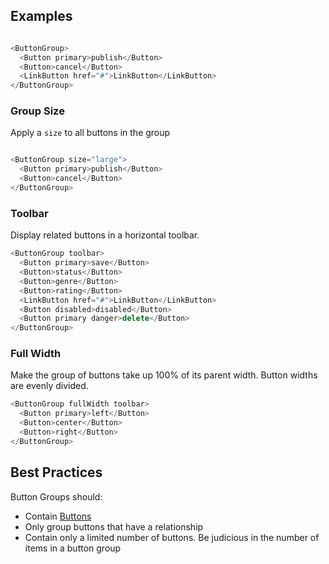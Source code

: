 ## Examples

```js

<ButtonGroup>
  <Button primary>publish</Button>
  <Button>cancel</Button>
  <LinkButton href="#">LinkButton</LinkButton>
</ButtonGroup>
```

### Group Size

Apply a `size` to all buttons in the group

```js

<ButtonGroup size="large">
  <Button primary>publish</Button>
  <Button>cancel</Button>
</ButtonGroup>
```

### Toolbar

Display related buttons in a horizontal toolbar.

```js
<ButtonGroup toolbar>
  <Button primary>save</Button>
  <Button>status</Button>
  <Button>genre</Button>
  <Button>rating</Button>
  <LinkButton href="#">LinkButton</LinkButton>
  <Button disabled>disabled</Button>
  <Button primary danger>delete</Button>
</ButtonGroup>
```

### Full Width

Make the group of buttons take up 100% of its parent width. Button widths are evenly divided.

```js
<ButtonGroup fullWidth toolbar>
  <Button primary>left</Button>
  <Button>center</Button>
  <Button>right</Button>
</ButtonGroup>
```

## Best Practices

Button Groups should:

* Contain [Buttons](/#/Components/Button)
* Only group buttons that have a relationship
* Contain only a limited number of buttons. Be judicious in the number of items in a button group